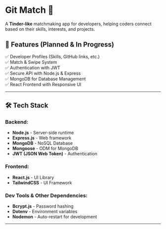 # **Git Match** 🚀  
 A **Tinder-like** matchmaking app for developers, helping coders connect based on their skills, interests, and projects.  
 
 ## **📌 Features (Planned & In Progress)**  
 ✅ Developer Profiles (Skills, GitHub links, etc.)  
 ✅ Match & Swipe System  
 ✅ Authentication with JWT  
 ✅ Secure API with Node.js & Express  
 ✅ MongoDB for Database Management  
 ✅ React Frontend with Responsive UI  
 
 ---
 
 ## **🛠 Tech Stack**  
 ### **Backend:**  
 - **Node.js** - Server-side runtime  
 - **Express.js** - Web framework  
 - **MongoDB** - NoSQL Database  
 - **Mongoose** - ODM for MongoDB  
 - **JWT (JSON Web Token)** - Authentication  
 
 ### **Frontend:**  
 - **React.js** - UI Library
 - **TailwindCSS** - UI Framework
 
 ### **Dev Tools & Other Dependencies:**  
 - **Bcrypt.js** - Password hashing    
 - **Dotenv** - Environment variables  
 - **Nodemon** - Auto-restart for development  
 
 ---